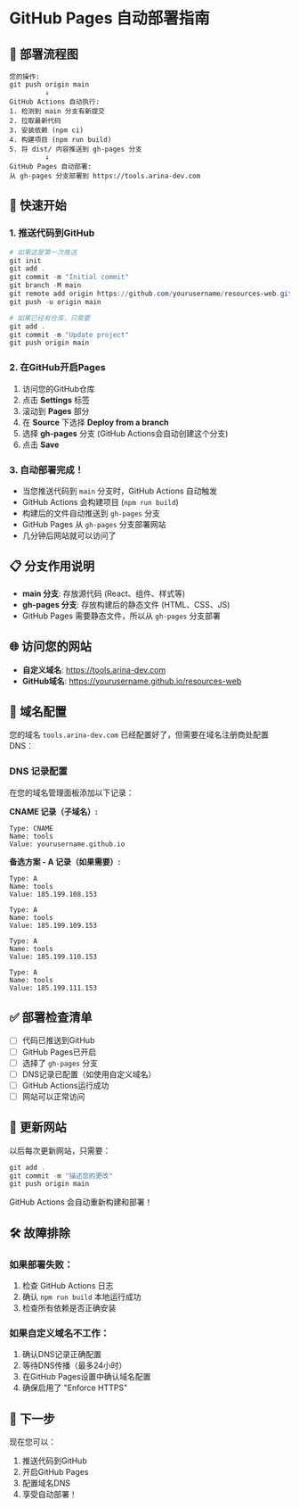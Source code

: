 # GitHub Pages 自动部署指南

## 🔄 **部署流程图**

```
您的操作:
git push origin main
         ↓
GitHub Actions 自动执行:
1. 检测到 main 分支有新提交
2. 拉取最新代码
3. 安装依赖 (npm ci)
4. 构建项目 (npm run build)
5. 将 dist/ 内容推送到 gh-pages 分支
         ↓
GitHub Pages 自动部署:
从 gh-pages 分支部署到 https://tools.arina-dev.com
```

## 🚀 快速开始

### 1. 推送代码到GitHub
```powershell
# 如果这是第一次推送
git init
git add .
git commit -m "Initial commit"
git branch -M main
git remote add origin https://github.com/yourusername/resources-web.git
git push -u origin main

# 如果已经有仓库，只需要
git add .
git commit -m "Update project"
git push origin main
```

### 2. 在GitHub开启Pages
1. 访问您的GitHub仓库
2. 点击 **Settings** 标签
3. 滚动到 **Pages** 部分
4. 在 **Source** 下选择 **Deploy from a branch**
5. 选择 **gh-pages** 分支 (GitHub Actions会自动创建这个分支)
6. 点击 **Save**

### 3. 自动部署完成！
- 当您推送代码到 `main` 分支时，GitHub Actions 自动触发
- GitHub Actions 会构建项目 (`npm run build`)
- 构建后的文件自动推送到 `gh-pages` 分支
- GitHub Pages 从 `gh-pages` 分支部署网站
- 几分钟后网站就可以访问了

## 📋 **分支作用说明**

- **main 分支**: 存放源代码 (React、组件、样式等)
- **gh-pages 分支**: 存放构建后的静态文件 (HTML、CSS、JS)
- GitHub Pages 需要静态文件，所以从 `gh-pages` 分支部署

## 🌐 访问您的网站

- **自定义域名**: https://tools.arina-dev.com
- **GitHub域名**: https://yourusername.github.io/resources-web

## 🔧 域名配置

您的域名 `tools.arina-dev.com` 已经配置好了，但需要在域名注册商处配置DNS：

### DNS 记录配置
在您的域名管理面板添加以下记录：

**CNAME 记录（子域名）:**
```
Type: CNAME
Name: tools
Value: yourusername.github.io
```

**备选方案 - A 记录（如果需要）:**
```
Type: A
Name: tools
Value: 185.199.108.153

Type: A
Name: tools
Value: 185.199.109.153

Type: A
Name: tools
Value: 185.199.110.153

Type: A
Name: tools
Value: 185.199.111.153
```

## ✅ 部署检查清单

- [ ] 代码已推送到GitHub
- [ ] GitHub Pages已开启
- [ ] 选择了 `gh-pages` 分支
- [ ] DNS记录已配置（如使用自定义域名）
- [ ] GitHub Actions运行成功
- [ ] 网站可以正常访问

## 🔄 更新网站

以后每次更新网站，只需要：

```powershell
git add .
git commit -m "描述您的更改"
git push origin main
```

GitHub Actions 会自动重新构建和部署！

## 🛠️ 故障排除

### 如果部署失败：
1. 检查 GitHub Actions 日志
2. 确认 `npm run build` 本地运行成功
3. 检查所有依赖是否正确安装

### 如果自定义域名不工作：
1. 确认DNS记录正确配置
2. 等待DNS传播（最多24小时）
3. 在GitHub Pages设置中确认域名配置
4. 确保启用了 "Enforce HTTPS"

## 📍 下一步

现在您可以：
1. 推送代码到GitHub
2. 开启GitHub Pages
3. 配置域名DNS
4. 享受自动部署！
